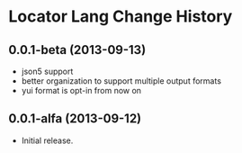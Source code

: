 Locator Lang Change History
===========================

0.0.1-beta (2013-09-13)
------------------

* json5 support
* better organization to support multiple output formats
* yui format is opt-in from now on


0.0.1-alfa (2013-09-12)
------------------

* Initial release.
